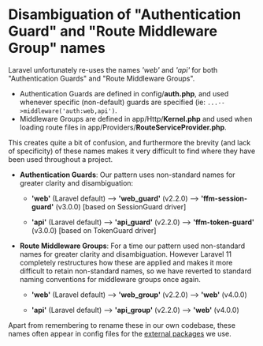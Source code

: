 # Disambiguation of "Authentication Guard" and "Route Middleware Group" names

Laravel unfortunately re-uses the names *'web'* and *'api'* for both "Authentication Guards" and "Route Middleware Groups".

* Authentication Guards are defined in config/**auth.php**, and used whenever specific (non-default) guards are specified (ie: `...-->middleware('auth:web,api')`.
* Middleware Groups are defined in app/Http/**Kernel.php** and used when loading route files in app/Providers/**RouteServiceProvider.php**.

This creates quite a bit of confusion, and furthermore the brevity (and lack of specificity) of these names makes it very difficult to find where they have been used throughout a project.

* **Authentication Guards**:  Our pattern uses non-standard names for greater clarity and disambiguation:
  * **'web'** (Laravel default) --> **'web_guard'** (v2.2.0) --> **'ffm-session-guard'** (v3.0.0)    [based on SessionGuard driver]

  * **'api'** (Laravel default) --> **'api_guard'** (v2.2.0) --> **'ffm-token-guard'** (v3.0.0)    [based on TokenGuard driver]

* **Route Middleware Groups**:  For a time our pattern used non-standard names for greater clarity and disambiguation.  However Laravel 11 completely restructures how these are applied and makes it more difficult to retain non-standard names, so we have reverted to standard naming conventions for middleware groups once again.

  * **'web'** (Laravel default) --> **'web_group'** (v2.2.0) --> **'web'** (v4.0.0)

  * **'api'** (Laravel default) --> **'api_group'** (v2.2.0) --> **'web'** (v4.0.0)

Apart from remembering to rename these in our own codebase, these names often appear in config files for the [external packages](external-package-config.md) we use.

